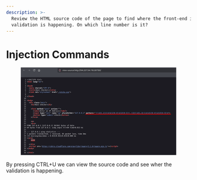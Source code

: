 ```yaml
---
description: >-
  Review the HTML source code of the page to find where the front-end input
  validation is happening. On which line number is it?
---
```


# Injection Commands

<figure><img src="../../../.gitbook/assets/image (3).png" alt=""><figcaption></figcaption></figure>

By pressing CTRL+U we can view the source code and see wher the validation is happening.
